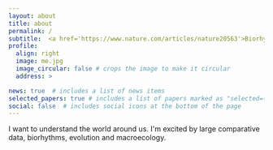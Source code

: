```yaml
---
layout: about
title: about
permalink: /
subtitle:  <a href='https://www.nature.com/articles/nature20563'>Biorhythms</a>, <a href='https://onlinelibrary.wiley.com/doi/full/10.1111/ele.13662'>evolution & macroecology</a>, <a href='https://osf.io/profile/'>open science</a> , <a href='https://www.youtube.com/channel/UCP8ITIDaFZHW68z7KaTyDew'>shorebirds</a>. Test
profile:
  align: right
  image: me.jpg
  image_circular: false # crops the image to make it circular
  address: >

news: true  # includes a list of news items
selected_papers: true # includes a list of papers marked as "selected={true}"
social: false  # includes social icons at the bottom of the page
---
```


I want to understand the world around us. I'm excited by large comparative data, biorhythms, evolution and macroecology. 